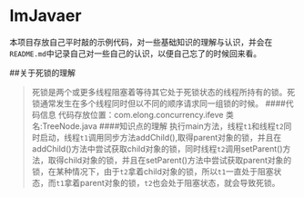 # ImJavaer
本项目存放自己平时敲的示例代码，对一些基础知识的理解与认识，并会在`README.md`中记录自己对一些自己的认识，以便自己忘了的时候回来看。

##关于死锁的理解
> 死锁是两个或更多线程阻塞着等待其它处于死锁状态的线程所持有的锁。死锁通常发生在多个线程同时但以不同的顺序请求同一组锁的时候。
####代码信息
代码存放位置：com.elong.concurrency.ifeve
类名:TreeNode.java
####知识点的理解
执行main方法，线程`t1`和线程`t2`同时启动，线程`t1`调用同步方法addChild(),取得parent对象的锁，并且在addChild()方法中尝试获取child对象的锁，同时线程`t2`调用setParent()方法，取得child对象的锁，并且在setParent()方法中尝试获取parent对象的锁，在某种情况下，由于`t2`拿着child对象的锁，所以`t1`一直处于阻塞状态，而`t1`拿着parent对象的锁，`t2`也会处于阻塞状态，就会导致死锁。
